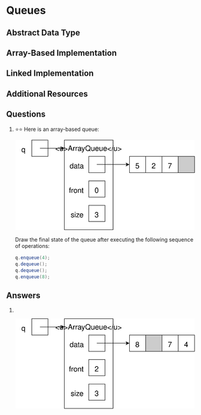 # Queues
## Abstract Data Type
## Array-Based Implementation
## Linked Implementation
## Additional Resources
## Questions
1. :star::star: Here is an array-based queue:

    ![q is an array-based queue. The data array contains 5, 2, 7, and an unused cell. Front is 0 and size is 3.](array_queue_example.svg)
    
    Draw the final state of the queue after executing the following sequence of operations:
    ```java
    q.enqueue(4);
    q.dequeue();
    q.dequeue();
    q.enqueue(8);
    ```
## Answers
1. &nbsp;

    ![q is an array-based queue. The data array contains 8, an unused cell, 7, and 4. Front is 2 and size is 3.](array_queue_after.svg)
    
